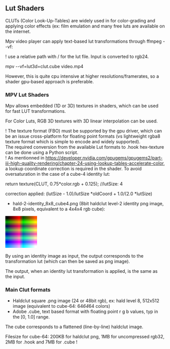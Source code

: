 ## Lut Shaders 

CLUTs (Color Look-Up-Tables) are widely used in for color-grading and applying color effects (ex: film emulation and many free luts are available on the internet.

Mpv video player can apply text-based lut transformations through ffmpeg --vf:

! use a relative path with / for the lut file. Input is converted to rgb24.

mpv --vf=lut3d=clut.cube video.mp4

However, this is quite cpu intensive at higher resolutions/framerates, so a shader gpu-based approach is preferable. 

### MPV Lut Shaders
Mpv allows embedded (1D or 3D) textures in shaders, which can be used for fast LUT transformations.

For Color Luts, RGB 3D textures with 3D linear interpolation can be used.

! The texture format (FBO) must be supported by the gpu driver, which can be an issue cross-platform for floating point formats (vs lightweight rgba8 texture format which is simple to encode and widely supported). <br/>
The required conversion from the available Lut formats to .hook hex-texture can be done using a Python script.   
! As mentionned in https://developer.nvidia.com/gpugems/gpugems2/part-iii-high-quality-rendering/chapter-24-using-lookup-tables-accelerate-color, a lookup coordinate correction is required in the shader. To avoid oversaturation in the case of a cube-4 identity lut:

return texture(CLUT, 0.75*color.rgb + 0.125); //lutSize: 4

correction applied: (lutSize - 1.0)/lutSize *oldCoord + 1.0/(2.0 *lutSize)


* hald-2-identity_8x8_cube4.png (8bit haldclut level-2 identity png image, 8x8 pixels, equivalent to a 4x4x4 rgb cube):

<img src="https://github.com/butterw/bShaders/blob/master/mpv/lut/hald-2-identity_8x8_cube4.png?raw=true" width="100" height="100">

By using an identity image as input, the output corresponds to the transformation lut (which can then be saved as png image).

The output, when an identity lut transformation is applied, is the same as the input.


### Main Clut formats
* Haldclut square .png image (24 or 48bit rgb), ex: hald level 8, 512x512 image (equivalent to cube-64: 64*64*64 colors)
* Adobe .cube, text based format with floating point r g b values, typ in the [0, 1.0] range.

The cube corresponds to a flattened (line-by-line) haldclut image.

Filesize for cube-64: 200KB for haldclut png, 1MB for uncompressed rgb32, 2MB for .hook and 7MB for .cube !

